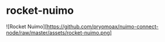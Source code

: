 # rocket-nuimo
![Rocket Nuimo][https://github.com/pryomoax/nuimo-connect-node/raw/master/assets/rocket-nuimo.png]

